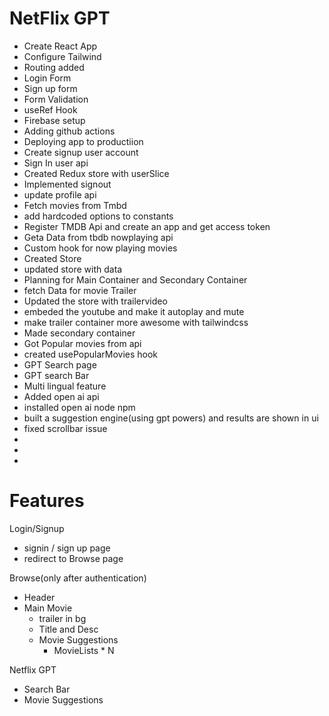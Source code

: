 # NetFlix GPT
- Create React App
- Configure Tailwind
- Routing added
- Login Form
- Sign up form
- Form Validation
- useRef Hook
- Firebase setup
- Adding github actions
- Deploying app to productiion
- Create signup user account
- Sign In user api
- Created Redux store with userSlice
- Implemented signout
- update profile api
- Fetch movies from Tmbd
- add hardcoded options to constants
- Register TMDB Api and create an app and get access token
- Geta Data from tbdb nowplaying api
- Custom hook for now playing movies
- Created Store
- updated store with data
- Planning for Main Container and Secondary Container
- fetch Data for movie Trailer
- Updated the store with trailervideo
- embeded the youtube and make it autoplay and mute
- make trailer container more awesome with tailwindcss
- Made secondary container
- Got Popular movies from api
- created usePopularMovies hook
- GPT Search page
- GPT search Bar
- Multi lingual feature
- Added open ai api
- installed open ai node npm
- built a suggestion engine(using gpt powers) and results are shown in ui 
- fixed scrollbar issue
- 
- 
- 

# Features
Login/Signup
- signin / sign up page
- redirect to Browse page

Browse(only after authentication)
- Header
- Main Movie
  - trailer in bg
  - Title and Desc
  - Movie Suggestions
    - MovieLists * N

Netflix GPT
- Search Bar
- Movie Suggestions